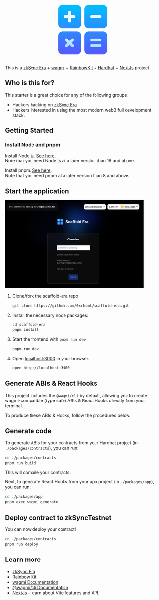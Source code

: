 <div align="center">
  <a href="https://era.zksync.io"><img alt="zkSync Era Scaffold" src="https://raw.githubusercontent.com/0xrhsmt/scaffold-era/main/docs/assets/icon.png" width=160></a>
  <br />
  <br />
</div>

This is a [zkSync Era](https://era.zksync.io/docs/) + [wagmi](https://wagmi.sh) + [RainbowKit](https://www.rainbowkit.com/) + [Hardhat](https://hardhat.org/) + [NextJs](https://nextjs.org/docs) project.

## Who is this for?

This starter is a great choice for any of the following groups:

- Hackers hacking on [zkSync Era](https://era.zksync.io/docs/)
- Hackers interested in using the most modern web3 full development stack.

## Getting Started

### Install Node and pnpm

Install Node.js. [See here](https://nodejs.org/en/download/).<br>
Note that you need Node.js at a later version than 18 and above.

Install pnpm. [See here](https://pnpm.io/installation/).<br>
Note that you need pnpm at a later version than 8 and above.


## Start the application

<img width="450" alt="screenshot" src="https://raw.githubusercontent.com/0xrhsmt/scaffold-era/main/docs/assets/screenshot.png">

1. Clone/fork the scaffold-era repo

   ```sh
   git clone https://github.com/0xrhsmt/scaffold-era.git
   ```

2. Install the necessary node packages:

   ```sh
   cd scaffold-era
   pnpm install
   ```

3. Start the frontend with `pnpm run dev`

   ```sh
   pnpm run dev
   ```

4. Open [localhost:3000](http://localhost:3000) in your browser.

   ```sh
   open http://localhost:3000
   ```

## Generate ABIs & React Hooks

This project includes the `@wagmi/cli` by default, allowing you to create wagmi-compatible (type safe) ABIs & React Hooks directly from your terminal.

To produce these ABIs & Hooks, follow the procedures below.

## Generate code

To generate ABIs for your contracts from your Hardhat project (in `./packages/contracts`), you can run:

```sh
cd ./packages/contracts
pnpm run build
```

This will compile your contracts.

Next, to generate React Hooks from your app project (in `./packages/app`), you can run:

```sh
cd ./packages/app
pnpm exec wagmi generate
```

## Deploy contract to zkSyncTestnet

You can now deploy your contract!

```sh
cd ./packages/contracts
pnpm run deploy
```

## Learn more

- [zkSync Era](https://era.zksync.io/docs/)
- [Rainbow Kit](https://www.rainbowkit.com/)
- [wagmi Documentation](https://nextjs.org/docs)
- [@wagmi/cli Documentation](https://wagmi.sh/cli)
- [NextJs](https://nextjs.org/docs/ ) – learn about Vite features and API.
